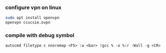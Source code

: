 ### configure vpn on linux
```bash
sudo apt install openvpn
openvpn ccucsie.ovpn
```

### compile with debug symbol
```vim
autocmd filetype c nnoremap <F5> :w <bar> !gcc % -o %:r -Wall -g <CR>
```


